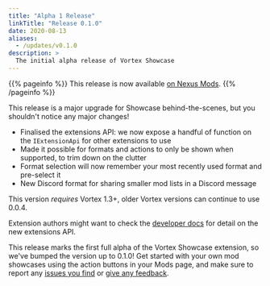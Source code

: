 ```yaml
---
title: "Alpha 1 Release"
linkTitle: "Release 0.1.0"
date: 2020-08-13
aliases:
  - /updates/v0.1.0
description: >
  The initial alpha release of Vortex Showcase
---
```


{{% pageinfo %}}
This release is now available [on Nexus Mods](https://www.nexusmods.com/site/mods/145?tab=files).
{{% /pageinfo %}}

This release is a major upgrade for Showcase behind-the-scenes, but you shouldn't notice any major changes!

- Finalised the extensions API: we now expose a handful of function on the `IExtensionApi` for other extensions to use
- Made it possible for formats and actions to only be shown when supported, to trim down on the clutter
- Format selection will now remember your most recently used format and pre-select it
- New Discord format for sharing smaller mod lists in a Discord message

This version *requires* Vortex 1.3+, older Vortex versions can continue to use 0.0.4.

Extension authors might want to check the [developer docs](/docs/developer/extensions) for detail on the new extensions API.

This release marks the first full alpha of the Vortex Showcase extension, so we've bumped the version up to 0.1.0! Get started with your own mod showcases using the action buttons in your Mods page, and make sure to report any [issues you find](https://github.com/agc93/vortex-showcase) or [give any feedback](https://www.nexusmods.com/site/mods/145?tab=posts).